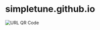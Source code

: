 # simpletune.github.io
![URL QR Code](https://github.com/user-attachments/assets/54e53824-838e-4ead-803e-33b033dda714)
